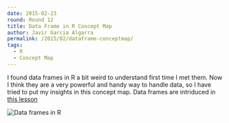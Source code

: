 ```yaml
---
date: 2015-02-23
round: Round 12
title: Data Frame in R Concept Map
author: Javir Garcia Algarra
permalink: /2015/02/dataframe-conceptmap/
tags:
  - R
  - Concept Map
---
```

I found data frames in R a bit weird to understand first time I met them. Now
I think they are a very powerful and handy way to handle data, so I have tried
to put my insights in this concept map. Data frames are intriduced in [this
lesson](http://swcarpentry.github.io/r-novice-inflammation/01-starting-with-data.html)

![Data frames in R](https://www.flickr.com/photos/jgalgarra/16436986909/)